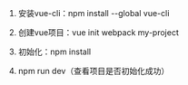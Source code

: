 
1. 安装vue-cli：npm install --global vue-cli

2. 创建vue项目：vue init webpack my-project

3. 初始化：npm install

4. npm run dev（查看项目是否初始化成功）

